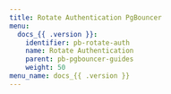 ```yaml
---
title: Rotate Authentication PgBouncer
menu:
  docs_{{ .version }}:
    identifier: pb-rotate-auth
    name: Rotate Authentication
    parent: pb-pgbouncer-guides
    weight: 50
menu_name: docs_{{ .version }}
---
```


